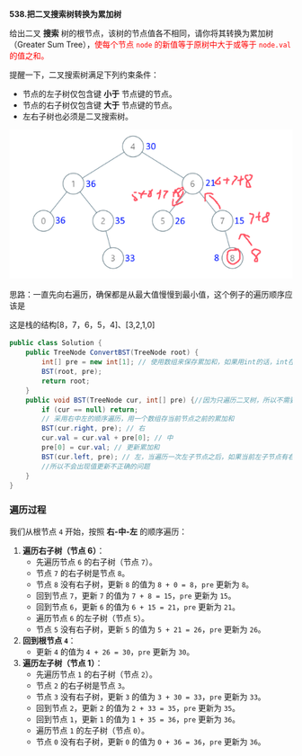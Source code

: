 **538.把二叉搜索树转换为累加树**

给出二叉 **搜索** 树的根节点，该树的节点值各不相同，请你将其转换为累加树（Greater Sum Tree），<span style="color:#FF0000;">使每个节点 `node` 的新值等于原树中大于或等于 `node.val` 的值之和。</span>

提醒一下，二叉搜索树满足下列约束条件：

- 节点的左子树仅包含键 **小于** 节点键的节点。
- 节点的右子树仅包含键 **大于** 节点键的节点。
- 左右子树也必须是二叉搜索树。

![QQ_1739511057103](./6.把二叉搜索树转换为累加树.assets/QQ_1739511057103.png)

思路：一直先向右遍历，确保都是从最大值慢慢到最小值，这个例子的遍历顺序应该是

这是栈的结构[8，7，6，5，4]、[3,2,1,0]

```c#
public class Solution {
    public TreeNode ConvertBST(TreeNode root) {
        int[] pre = new int[1]; // 使用数组来保存累加和，如果用int的话，int在递归里不会被递归改变值，因为int不是引用类型，在递归里改变了的话只是当前层会变，返回到上一层就还是初始值
        BST(root, pre);
        return root;
    }
    public void BST(TreeNode cur, int[] pre) {//因为只遍历二叉树，所以不需要返回值
        if (cur == null) return;
        // 采用右中左的顺序遍历，用一个数组存当前节点之前的累加和
        BST(cur.right, pre); // 右
        cur.val = cur.val + pre[0]; // 中
        pre[0] = cur.val; // 更新累加和
        BST(cur.left, pre); // 左，当遍历一次左子节点之后，如果当前左子节点有右节点，那么这一层就会一直往右边去遍历
        //所以不会出现值更新不正确的问题
    }
}
```

### **遍历过程**

我们从根节点 `4` 开始，按照 **右-中-左** 的顺序遍历：

1. **遍历右子树（节点 6）**：
   - 先遍历节点 `6` 的右子树（节点 `7`）。
   - 节点 `7` 的右子树是节点 `8`。
   - 节点 `8` 没有右子树，更新 `8` 的值为 `8 + 0 = 8`，`pre` 更新为 `8`。
   - 回到节点 `7`，更新 `7` 的值为 `7 + 8 = 15`，`pre` 更新为 `15`。
   - 回到节点 `6`，更新 `6` 的值为 `6 + 15 = 21`，`pre` 更新为 `21`。
   - 遍历节点 `6` 的左子树（节点 `5`）。
   - 节点 `5` 没有右子树，更新 `5` 的值为 `5 + 21 = 26`，`pre` 更新为 `26`。
2. **回到根节点 `4`**：
   - 更新 `4` 的值为 `4 + 26 = 30`，`pre` 更新为 `30`。
3. **遍历左子树（节点 1）**：
   - 先遍历节点 `1` 的右子树（节点 `2`）。
   - 节点 `2` 的右子树是节点 `3`。
   - 节点 `3` 没有右子树，更新 `3` 的值为 `3 + 30 = 33`，`pre` 更新为 `33`。
   - 回到节点 `2`，更新 `2` 的值为 `2 + 33 = 35`，`pre` 更新为 `35`。
   - 回到节点 `1`，更新 `1` 的值为 `1 + 35 = 36`，`pre` 更新为 `36`。
   - 遍历节点 `1` 的左子树（节点 `0`）。
   - 节点 `0` 没有右子树，更新 `0` 的值为 `0 + 36 = 36`，`pre` 更新为 `36`。